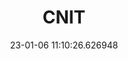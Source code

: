 ---
date: 23-01-06 11:10:26.626948
excerpt: CONSORZIO NAZIONALE INTERUNIVERSITARIO PER LE TELECOMUNICAZIONI
header:
  teaser: https://via.placeholder.com/200x200.png
order: 8
sidebar:
- image: https://via.placeholder.com/350x250.png
  image_alt: logo
  text: TBC
  title: Role
title: CNIT
---
